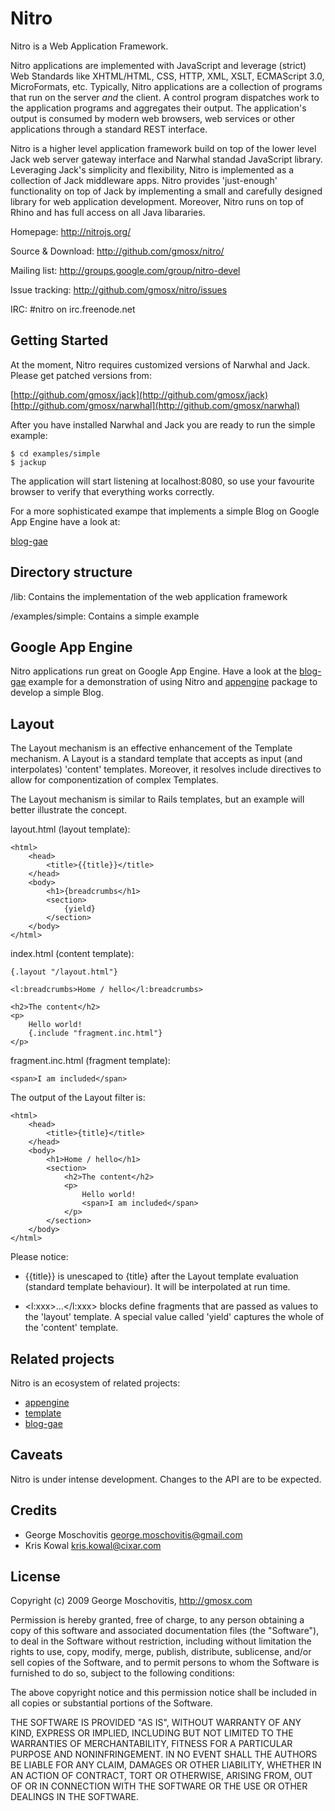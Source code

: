 Nitro
=====

Nitro is a Web Application Framework. 
    
Nitro applications are implemented with JavaScript and leverage (strict) Web Standards like XHTML/HTML, CSS, HTTP, XML, XSLT, ECMAScript 3.0, MicroFormats, etc. Typically, Nitro applications are a collection of programs that run on the server *and* the client. A control program dispatches work to the application programs and aggregates their output. The application's output is consumed by modern web browsers, web services or other applications through a standard REST interface.

Nitro is a higher level application framework build on top of the lower level Jack web server gateway interface and Narwhal standad JavaScript library. Leveraging Jack's simplicity and flexibility, Nitro is implemented as a collection of Jack middleware apps. Nitro provides 'just-enough' functionality on top of Jack by implementing a small and carefully designed library for web application development. Moreover, Nitro runs on top of Rhino and has full access on all Java libararies.

Homepage: http://nitrojs.org/

Source & Download: http://github.com/gmosx/nitro/

Mailing list: http://groups.google.com/group/nitro-devel

Issue tracking: http://github.com/gmosx/nitro/issues

IRC: #nitro on irc.freenode.net    


Getting Started
---------------

At the moment, Nitro requires customized versions of Narwhal and Jack. Please get patched versions from:
    
[http://github.com/gmosx/jack](http://github.com/gmosx/jack)
[http://github.com/gmosx/narwhal](http://github.com/gmosx/narwhal)

After you have installed Narwhal and Jack you are ready to run the simple example:

    $ cd examples/simple
    $ jackup 

The application will start listening at localhost:8080, so use your favourite browser to verify that everything works correctly.

For a more sophisticated exampe that implements a simple Blog on Google App Engine have a look at:

[blog-gae](http://github.com/gmosx/blog-gae/tree/master)    


Directory structure
-------------------

/lib:
Contains the implementation of the web application framework
    
/examples/simple:
Contains a simple example        


Google App Engine
-----------------

Nitro applications run great on Google App Engine. Have a look at the [blog-gae](http://github.com/gmosx/blog-gae/tree/master) example for a demonstration of using Nitro and [appengine](http://github.com/gmosx/appengine/tree/master) package to develop a simple Blog.


Layout
------

The Layout mechanism is an effective enhancement of the Template mechanism. A Layout is a standard template that accepts as input (and interpolates) 'content' templates. Moreover, it resolves include directives to allow for componentization of complex Templates.

The Layout mechanism is similar to Rails templates, but an example will better illustrate the concept.

layout.html (layout template):

    <html>
        <head>
            <title>{{title}}</title>
        </head>
        <body>
            <h1>{breadcrumbs</h1>
            <section>
                {yield}
            </section>
        </body>
    </html>

index.html (content template):

    {.layout "/layout.html"}

    <l:breadcrumbs>Home / hello</l:breadcrumbs>

    <h2>The content</h2>
    <p>
        Hello world!
        {.include "fragment.inc.html"}
    </p>

fragment.inc.html (fragment template):

    <span>I am included</span>

The output of the Layout filter is:

    <html>
        <head>
            <title>{title}</title>
        </head>
        <body>
            <h1>Home / hello</h1>
            <section>
                <h2>The content</h2>
                <p>
                    Hello world!
                    <span>I am included</span>
                </p>
            </section>
        </body>
    </html>

Please notice:

* {{title}} is unescaped to {title} after the Layout template evaluation (standard template behaviour). It will be interpolated at run time.

* <l:xxx>...</l:xxx> blocks define fragments that are passed as values to the 'layout' template. A special value called 'yield' captures the whole of the 'content' template.


Related projects
----------------

Nitro is an ecosystem of related projects:

* [appengine](http://github.com/gmosx/appengine/tree/master) 
* [template](http://github.com/gmosx/template/tree/master)
* [blog-gae](http://github.com/gmosx/blog-gae/tree/master)

    
Caveats
-------

Nitro is under intense development. Changes to the API are to be expected.        


Credits
-------

* George Moschovitis <george.moschovitis@gmail.com>
* Kris Kowal <kris.kowal@cixar.com>


License
-------

Copyright (c) 2009 George Moschovitis, http://gmosx.com

Permission is hereby granted, free of charge, to any person obtaining a copy
of this software and associated documentation files (the "Software"), to
deal in the Software without restriction, including without limitation the
rights to use, copy, modify, merge, publish, distribute, sublicense, and/or
sell copies of the Software, and to permit persons to whom the Software is
furnished to do so, subject to the following conditions:

The above copyright notice and this permission notice shall be included in
all copies or substantial portions of the Software.

THE SOFTWARE IS PROVIDED "AS IS", WITHOUT WARRANTY OF ANY KIND, EXPRESS OR
IMPLIED, INCLUDING BUT NOT LIMITED TO THE WARRANTIES OF MERCHANTABILITY,
FITNESS FOR A PARTICULAR PURPOSE AND NONINFRINGEMENT. IN NO EVENT SHALL
THE AUTHORS BE LIABLE FOR ANY CLAIM, DAMAGES OR OTHER LIABILITY, WHETHER 
IN AN ACTION OF CONTRACT, TORT OR OTHERWISE, ARISING FROM, OUT OF OR IN
CONNECTION WITH THE SOFTWARE OR THE USE OR OTHER DEALINGS IN THE SOFTWARE.
